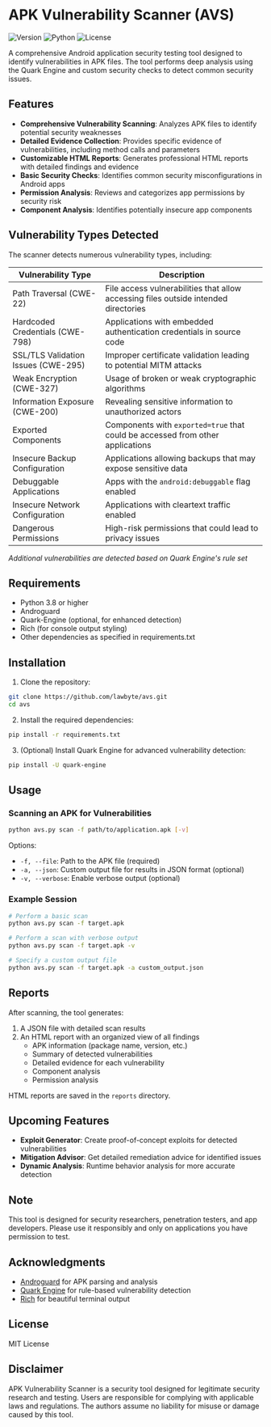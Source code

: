 # APK Vulnerability Scanner (AVS)

![Version](https://img.shields.io/badge/version-1.1.0-blue)
![Python](https://img.shields.io/badge/python-3.8%2B-brightgreen)
![License](https://img.shields.io/badge/license-MIT-orange)

A comprehensive Android application security testing tool designed to identify vulnerabilities in APK files. The tool performs deep analysis using the Quark Engine and custom security checks to detect common security issues.

## Features

- **Comprehensive Vulnerability Scanning**: Analyzes APK files to identify potential security weaknesses
- **Detailed Evidence Collection**: Provides specific evidence of vulnerabilities, including method calls and parameters
- **Customizable HTML Reports**: Generates professional HTML reports with detailed findings and evidence
- **Basic Security Checks**: Identifies common security misconfigurations in Android apps
- **Permission Analysis**: Reviews and categorizes app permissions by security risk
- **Component Analysis**: Identifies potentially insecure app components

## Vulnerability Types Detected

The scanner detects numerous vulnerability types, including:

| Vulnerability Type | Description |
|-------------------|-------------|
| Path Traversal (CWE-22) | File access vulnerabilities that allow accessing files outside intended directories |
| Hardcoded Credentials (CWE-798) | Applications with embedded authentication credentials in source code |
| SSL/TLS Validation Issues (CWE-295) | Improper certificate validation leading to potential MITM attacks |
| Weak Encryption (CWE-327) | Usage of broken or weak cryptographic algorithms |
| Information Exposure (CWE-200) | Revealing sensitive information to unauthorized actors |
| Exported Components | Components with `exported=true` that could be accessed from other applications |
| Insecure Backup Configuration | Applications allowing backups that may expose sensitive data |
| Debuggable Applications | Apps with the `android:debuggable` flag enabled |
| Insecure Network Configuration | Applications with cleartext traffic enabled |
| Dangerous Permissions | High-risk permissions that could lead to privacy issues |

*Additional vulnerabilities are detected based on Quark Engine's rule set*

## Requirements

- Python 3.8 or higher
- Androguard
- Quark-Engine (optional, for enhanced detection)
- Rich (for console output styling)
- Other dependencies as specified in requirements.txt

## Installation

1. Clone the repository:
```bash
git clone https://github.com/lawbyte/avs.git
cd avs
```

2. Install the required dependencies:
```bash
pip install -r requirements.txt
```

3. (Optional) Install Quark Engine for advanced vulnerability detection:
```bash
pip install -U quark-engine
```

## Usage

### Scanning an APK for Vulnerabilities

```bash
python avs.py scan -f path/to/application.apk [-v]
```

Options:
- `-f, --file`: Path to the APK file (required)
- `-a, --json`: Custom output file for results in JSON format (optional)
- `-v, --verbose`: Enable verbose output (optional)

### Example Session

```bash
# Perform a basic scan
python avs.py scan -f target.apk

# Perform a scan with verbose output
python avs.py scan -f target.apk -v

# Specify a custom output file
python avs.py scan -f target.apk -a custom_output.json
```

## Reports

After scanning, the tool generates:

1. A JSON file with detailed scan results
2. An HTML report with an organized view of all findings
   - APK information (package name, version, etc.)
   - Summary of detected vulnerabilities
   - Detailed evidence for each vulnerability
   - Component analysis
   - Permission analysis

HTML reports are saved in the `reports` directory.

## Upcoming Features

- **Exploit Generator**: Create proof-of-concept exploits for detected vulnerabilities
- **Mitigation Advisor**: Get detailed remediation advice for identified issues
- **Dynamic Analysis**: Runtime behavior analysis for more accurate detection

## Note

This tool is designed for security researchers, penetration testers, and app developers. Please use it responsibly and only on applications you have permission to test.

## Acknowledgments

- [Androguard](https://github.com/androguard/androguard) for APK parsing and analysis
- [Quark Engine](https://github.com/quark-engine/quark-engine) for rule-based vulnerability detection
- [Rich](https://github.com/Textualize/rich) for beautiful terminal output

## License

MIT License

## Disclaimer

APK Vulnerability Scanner is a security tool designed for legitimate security research and testing. Users are responsible for complying with applicable laws and regulations. The authors assume no liability for misuse or damage caused by this tool.
